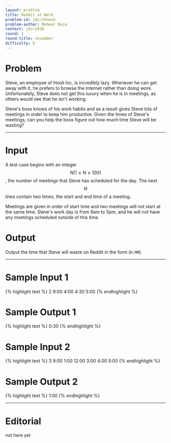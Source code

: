 ```yaml
---
layout: problem
title: Reddit at Work
problem-id: jdcc16novb
problem-author: Mehwar Raza
contest: jdcc2016
round: 1
round-title: november
difficulty: b
---
```


# Problem
Steve, an employee of Hooli Inc, is incredibly lazy. Whenever he can get away with it, he prefers to browse the internet rather than doing work. Unfortunately, Steve does not get this luxury when he is in meetings, as others would see that he isn't working.

Steve's boss knows of his work habits and as a result gives Steve lots of meetings in order to keep him productive. Given the times of Steve's meetings, can you help the boss figure out how much time Steve will be wasting?

---

# Input
A test case begins with an integer $$N (1 \leq N \leq 100)$$, the number of meetings that Steve has scheduled for the day. The next $$N$$ lines contain two times, the start and end time of a meeting.

Meetings are given in order of start time and two meetings will not start at the same time. Steve's work day is from 9am to 5pm, and he will not have any meetings scheduled outside of this time.

# Output
Output the time that Steve will waste on Reddit in the form (`H:MM`).

---

# Sample Input 1
{% highlight text %}
2
9:00 4:00
4:30 5:00
{% endhighlight %}

# Sample Output 1
{% highlight text %}
0:30
{% endhighlight %}

# Sample Input 2
{% highlight text %}
3
9:00 1:00
12:00 3:00
4:00 5:00
{% endhighlight %}

# Sample Output 2
{% highlight text %}
1:00
{% endhighlight %}

---

# Editorial
not here yet